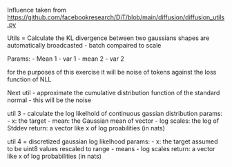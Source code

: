 Influence taken from https://github.com/facebookresearch/DiT/blob/main/diffusion/diffusion_utils.py

Utils = Calculate the KL divergence between two gaussians
shapes are automatically broadcasted - batch compaired to scale

Params: 
    - Mean 1
    - var 1
    - mean 2
    - var 2

for the purposes of this exercise it will be noise of tokens against the loss function of NLL

Next util - approximate the cumulative distribution function of the standard normal - this will be the noise

util 3  - calculate the log likelhold of continuous gassian distribution
    params: 
        - x: the target
        - mean: the Gaussian mean of vector
        - log scales: the log of Stddev
    return: a vector like x of log proabilities (in nats)

util 4 = discretized gaussian log likelhood
    params:
        - x: the target assumed to be uint8 values rescaled to range 
        - means
        - log scales
        return: a vector like x of log probabilities (in nats)

